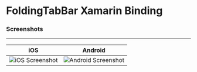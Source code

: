 # FoldingTabBar Xamarin Binding
### Screenshots
***
| iOS | Android |
| - | - |
| ![iOS Screenshot](https://raw.githubusercontent.com/NashZhou/Xamarin-Bindings/master/FoldingTabBar/Screenshots/iOS.png) | ![Android Screenshot](https://raw.githubusercontent.com/NashZhou/Xamarin-Bindings/master/FoldingTabBar/Screenshots/Android.png) |

